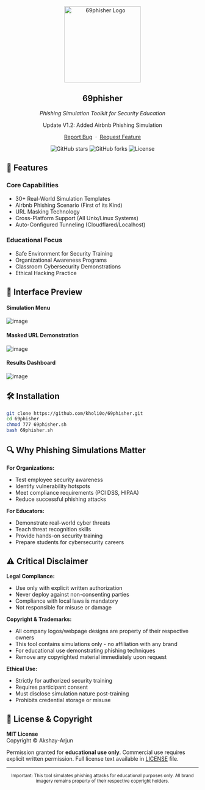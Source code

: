 
<div align="center">
  <a href="https://github.com/Akshay-Arjun/69phisher">
    <img src="./logo.png" alt="69phisher Logo" width="200">
  </a>

<h2 align="center">69phisher</h2>

  <p align="center"><i>Phishing Simulation Toolkit for Security Education</i></p>
  <p align="center">Update V1.2: Added Airbnb Phishing Simulation</p>
  
  <p align="center">
    <a href="https://github.com/Akshay-Arjun/69phisher/issues/new?template=bug_report.md">Report Bug</a>
    &nbsp;·&nbsp;
    <a href="https://github.com/Akshay-Arjun/69phisher/issues/new?template=feature_request.md">Request Feature</a>
  </p>
  
  <img alt="GitHub stars" src="https://img.shields.io/github/stars/Akshay-Arjun/69phisher">
  <img alt="GitHub forks" src="https://img.shields.io/github/forks/Akshay-Arjun/69phisher">
  <img alt="License" src="https://img.shields.io/badge/License-MIT-green">
</div>

## 🚀 Features

### Core Capabilities
- 30+ Real-World Simulation Templates
- Airbnb Phishing Scenario (First of its Kind)
- URL Masking Technology
- Cross-Platform Support (All Unix/Linux Systems)
- Auto-Configured Tunneling (Cloudflared/Localhost)

### Educational Focus
- Safe Environment for Security Training
- Organizational Awareness Programs
- Classroom Cybersecurity Demonstrations
- Ethical Hacking Practice

## 📸 Interface Preview

#### Simulation Menu
![image](https://user-images.githubusercontent.com/68991993/209860283-13d3af06-7658-4216-93a5-478fbebe8259.png)

#### Masked URL Demonstration
![image](https://user-images.githubusercontent.com/68991993/209860342-6e9727c9-d940-4e05-b870-e61114c5ab64.png)

#### Results Dashboard
![image](https://user-images.githubusercontent.com/68991993/209860605-5bf5b052-b05d-4780-9217-4350398cfc11.png)

## 🛠️ Installation

```bash
git clone https://github.com/kholi0o/69phisher.git
cd 69phisher
chmod 777 69phisher.sh
bash 69phisher.sh
```

## 🔍 Why Phishing Simulations Matter

**For Organizations:**
- Test employee security awareness
- Identify vulnerability hotspots
- Meet compliance requirements (PCI DSS, HIPAA)
- Reduce successful phishing attacks

**For Educators:**
- Demonstrate real-world cyber threats
- Teach threat recognition skills
- Provide hands-on security training
- Prepare students for cybersecurity careers

## ⚠️ Critical Disclaimer

**Legal Compliance:**
- Use only with explicit written authorization
- Never deploy against non-consenting parties
- Compliance with local laws is mandatory
- Not responsible for misuse or damage

**Copyright & Trademarks:**
- All company logos/webpage designs are property of their respective owners
- This tool contains simulations only - no affiliation with any brand
- For educational use demonstrating phishing techniques
- Remove any copyrighted material immediately upon request

**Ethical Use:**
- Strictly for authorized security training
- Requires participant consent
- Must disclose simulation nature post-training
- Prohibits credential storage or misuse

## 📜 License & Copyright

**MIT License**  
Copyright © Akshay-Arjun

Permission granted for **educational use only**. Commercial use requires explicit written permission. Full license text available in [LICENSE](LICENSE) file.

---

<div align="center">
  <sub>Important: This tool simulates phishing attacks for educational purposes only. All brand imagery remains property of their respective copyright holders.</sub>
</div>

